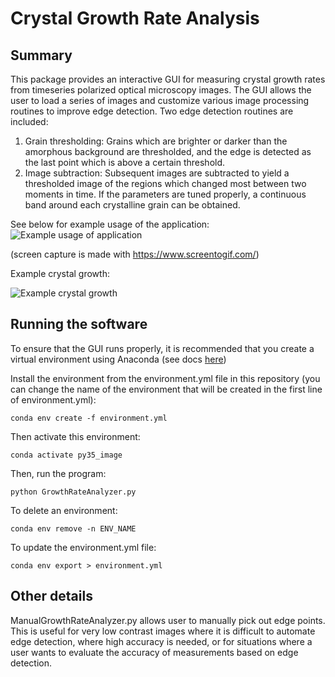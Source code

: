 # Crystal Growth Rate Analysis
## Summary
This package provides an interactive GUI for measuring crystal growth rates from timeseries polarized optical microscopy images.
The GUI allows the user to load a series of images and customize various image processing routines to improve edge detection. Two edge detection routines are included:

1. Grain thresholding: Grains which are brighter or darker than the amorphous background are thresholded, and the edge is detected as the last point which is above a certain threshold.
2. Image subtraction: Subsequent images are subtracted to yield a thresholded image of the regions which changed most between two moments in time. If the parameters are tuned properly, a continuous band around each crystalline grain can be obtained.

See below for example usage of the application:
![Example usage of application](https://github.com/jsbangsund/crystal-growth-rate-analysis/blob/master/example_usage.gif)

(screen capture is made with https://www.screentogif.com/)

Example crystal growth:

![Example crystal growth](https://github.com/jsbangsund/crystal-growth-rate-analysis/blob/master/example_crystal_growth.gif)

## Running the software
To ensure that the GUI runs properly, it is recommended that you create a virtual environment using Anaconda (see docs [here](https://docs.conda.io/projects/conda/en/latest/user-guide/tasks/manage-environments.html#create-env-file-manually))

Install the environment from the environment.yml file in this repository (you can change the name of the environment that will be created in the first line of environment.yml):

    conda env create -f environment.yml

Then activate this environment:

    conda activate py35_image
    
Then, run the program:

    python GrowthRateAnalyzer.py
    
To delete an environment:

    conda env remove -n ENV_NAME
    
To update the environment.yml file:
    
    conda env export > environment.yml
    
## Other details
ManualGrowthRateAnalyzer.py allows user to manually pick out edge points.
This is useful for very low contrast images where it is difficult to automate edge detection, where high accuracy is needed, or for situations where a user wants to evaluate the accuracy of measurements based on edge detection.
